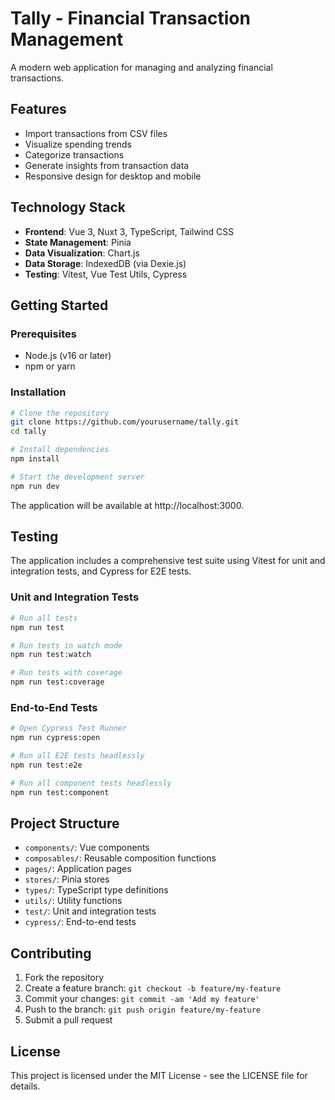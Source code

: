 # Tally - Financial Transaction Management

A modern web application for managing and analyzing financial transactions.

## Features

- Import transactions from CSV files
- Visualize spending trends
- Categorize transactions
- Generate insights from transaction data
- Responsive design for desktop and mobile

## Technology Stack

- **Frontend**: Vue 3, Nuxt 3, TypeScript, Tailwind CSS
- **State Management**: Pinia
- **Data Visualization**: Chart.js
- **Data Storage**: IndexedDB (via Dexie.js)
- **Testing**: Vitest, Vue Test Utils, Cypress

## Getting Started

### Prerequisites

- Node.js (v16 or later)
- npm or yarn

### Installation

```bash
# Clone the repository
git clone https://github.com/yourusername/tally.git
cd tally

# Install dependencies
npm install

# Start the development server
npm run dev
```

The application will be available at http://localhost:3000.

## Testing

The application includes a comprehensive test suite using Vitest for unit and integration tests, and Cypress for E2E tests.

### Unit and Integration Tests

```bash
# Run all tests
npm run test

# Run tests in watch mode
npm run test:watch

# Run tests with coverage
npm run test:coverage
```

### End-to-End Tests

```bash
# Open Cypress Test Runner
npm run cypress:open

# Run all E2E tests headlessly
npm run test:e2e

# Run all component tests headlessly
npm run test:component
```

## Project Structure

- `components/`: Vue components
- `composables/`: Reusable composition functions
- `pages/`: Application pages
- `stores/`: Pinia stores
- `types/`: TypeScript type definitions
- `utils/`: Utility functions
- `test/`: Unit and integration tests
- `cypress/`: End-to-end tests

## Contributing

1. Fork the repository
2. Create a feature branch: `git checkout -b feature/my-feature`
3. Commit your changes: `git commit -am 'Add my feature'`
4. Push to the branch: `git push origin feature/my-feature`
5. Submit a pull request

## License

This project is licensed under the MIT License - see the LICENSE file for details.
